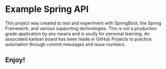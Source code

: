 
# Example Spring API

This project was created to test and experiment with SpringBoot, the Spring Framework, and various supporting technologies. This is not a production grade application by any means and is soully for personal learning. An associated kanban board has been made in GitHub Projects to practice automation through commit messages and issue numbers.

## Enjoy!
